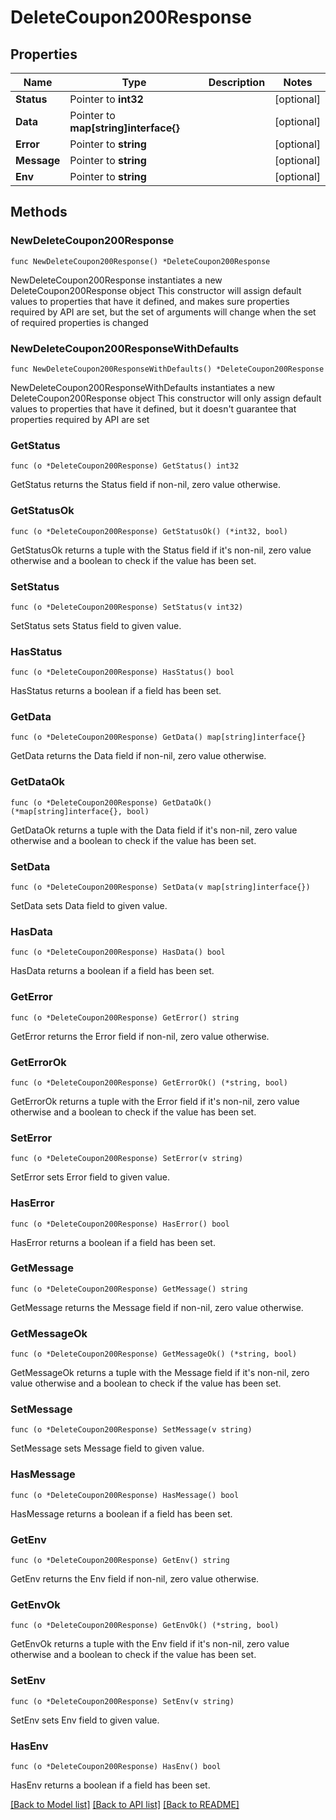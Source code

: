 # DeleteCoupon200Response

## Properties

Name | Type | Description | Notes
------------ | ------------- | ------------- | -------------
**Status** | Pointer to **int32** |  | [optional] 
**Data** | Pointer to **map[string]interface{}** |  | [optional] 
**Error** | Pointer to **string** |  | [optional] 
**Message** | Pointer to **string** |  | [optional] 
**Env** | Pointer to **string** |  | [optional] 

## Methods

### NewDeleteCoupon200Response

`func NewDeleteCoupon200Response() *DeleteCoupon200Response`

NewDeleteCoupon200Response instantiates a new DeleteCoupon200Response object
This constructor will assign default values to properties that have it defined,
and makes sure properties required by API are set, but the set of arguments
will change when the set of required properties is changed

### NewDeleteCoupon200ResponseWithDefaults

`func NewDeleteCoupon200ResponseWithDefaults() *DeleteCoupon200Response`

NewDeleteCoupon200ResponseWithDefaults instantiates a new DeleteCoupon200Response object
This constructor will only assign default values to properties that have it defined,
but it doesn't guarantee that properties required by API are set

### GetStatus

`func (o *DeleteCoupon200Response) GetStatus() int32`

GetStatus returns the Status field if non-nil, zero value otherwise.

### GetStatusOk

`func (o *DeleteCoupon200Response) GetStatusOk() (*int32, bool)`

GetStatusOk returns a tuple with the Status field if it's non-nil, zero value otherwise
and a boolean to check if the value has been set.

### SetStatus

`func (o *DeleteCoupon200Response) SetStatus(v int32)`

SetStatus sets Status field to given value.

### HasStatus

`func (o *DeleteCoupon200Response) HasStatus() bool`

HasStatus returns a boolean if a field has been set.

### GetData

`func (o *DeleteCoupon200Response) GetData() map[string]interface{}`

GetData returns the Data field if non-nil, zero value otherwise.

### GetDataOk

`func (o *DeleteCoupon200Response) GetDataOk() (*map[string]interface{}, bool)`

GetDataOk returns a tuple with the Data field if it's non-nil, zero value otherwise
and a boolean to check if the value has been set.

### SetData

`func (o *DeleteCoupon200Response) SetData(v map[string]interface{})`

SetData sets Data field to given value.

### HasData

`func (o *DeleteCoupon200Response) HasData() bool`

HasData returns a boolean if a field has been set.

### GetError

`func (o *DeleteCoupon200Response) GetError() string`

GetError returns the Error field if non-nil, zero value otherwise.

### GetErrorOk

`func (o *DeleteCoupon200Response) GetErrorOk() (*string, bool)`

GetErrorOk returns a tuple with the Error field if it's non-nil, zero value otherwise
and a boolean to check if the value has been set.

### SetError

`func (o *DeleteCoupon200Response) SetError(v string)`

SetError sets Error field to given value.

### HasError

`func (o *DeleteCoupon200Response) HasError() bool`

HasError returns a boolean if a field has been set.

### GetMessage

`func (o *DeleteCoupon200Response) GetMessage() string`

GetMessage returns the Message field if non-nil, zero value otherwise.

### GetMessageOk

`func (o *DeleteCoupon200Response) GetMessageOk() (*string, bool)`

GetMessageOk returns a tuple with the Message field if it's non-nil, zero value otherwise
and a boolean to check if the value has been set.

### SetMessage

`func (o *DeleteCoupon200Response) SetMessage(v string)`

SetMessage sets Message field to given value.

### HasMessage

`func (o *DeleteCoupon200Response) HasMessage() bool`

HasMessage returns a boolean if a field has been set.

### GetEnv

`func (o *DeleteCoupon200Response) GetEnv() string`

GetEnv returns the Env field if non-nil, zero value otherwise.

### GetEnvOk

`func (o *DeleteCoupon200Response) GetEnvOk() (*string, bool)`

GetEnvOk returns a tuple with the Env field if it's non-nil, zero value otherwise
and a boolean to check if the value has been set.

### SetEnv

`func (o *DeleteCoupon200Response) SetEnv(v string)`

SetEnv sets Env field to given value.

### HasEnv

`func (o *DeleteCoupon200Response) HasEnv() bool`

HasEnv returns a boolean if a field has been set.


[[Back to Model list]](../README.md#documentation-for-models) [[Back to API list]](../README.md#documentation-for-api-endpoints) [[Back to README]](../README.md)



